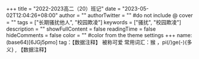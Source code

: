 +++
title = "2022-2023高二（20）班记"
date = "2023-05-02T12:04:26+08:00"
author = ""
authorTwitter = "" #do not include @
cover = ""
tags = ["长期骚扰他人", "校园欺凌"]
keywords = ["骚扰", "校园欺凌"]
description = ""
showFullContent = false
readingTime = false
hideComments = false
color = "" #color from the theme settings
+++
name: (base64)[6JGj5pmo]
tag：【数据注释】<!--打jiao--> 被称可爱
常用词汇：猴 ，pi(/)ge(-){多义} ,<!--打jiao-->
【数据注释】<!--Honkai3rd,碧蓝档案,群星玩家-->